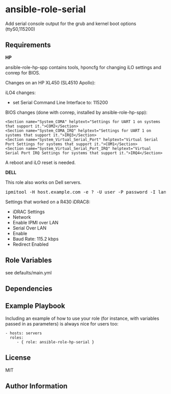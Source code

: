 ansible-role-serial
=========

Add serial console output for the grub and kernel boot options (ttyS0,115200)

Requirements
------------

**HP**

ansible-role-hp-spp contains tools, hponcfg for changing iLO settings and conrep for BIOS.

Changes on an HP XL450 (SL4510 Apollo):

iLO4 changes:
 - set Serial Command Line Interface to: 115200

BIOS changes (done with conrep, installed by ansible-role-hp-spp):

    <Section name="System_COMA" helptext="Settings for UART 1 on systems that support it.">COM2</Section>
    <Section name="System_COMA_IRQ" helptext="Settings for UART 1 on systems that support it.">IRQ3</Section>
    <Section name="System_Virtual_Serial_Port" helptext="Virtual Serial Port Settings for systems that support it.">COM1</Section>
    <Section name="System_Virtual_Serial_Port_IRQ" helptext="Virtual Serial Port IRQ Settings for systems that support it.">IRQ4</Section>

A reboot and iLO reset is needed.

**DELL**

This role also works on Dell servers.

<pre>
ipmitool -H host.example.com -e ? -U user -P password -I lanplus sol activate
</pre>

Settings that worked on a R430 iDRAC8:
 - iDRAC Settings
  - Network
   - Enable IPMI over LAN
  - Serial Over LAN
   - Enable
   - Baud Rate: 115.2 kbps
   - Redirect Enabled


Role Variables
--------------


see defaults/main.yml

Dependencies
------------


Example Playbook
----------------

Including an example of how to use your role (for instance, with variables passed in as parameters) is always nice for users too:

    - hosts: servers
      roles:
         - { role: ansible-role-hp-serial }

License
-------

MIT

Author Information
------------------

